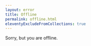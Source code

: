 ```yaml
---
layout: error
title: Offline
permalink: offline.html
eleventyExcludeFromCollections: true
---
```


Sorry, but you are offline.
